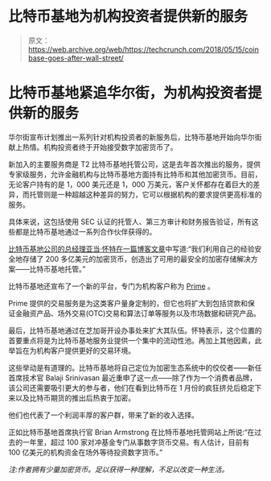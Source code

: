 # 比特币基地为机构投资者提供新的服务

> 原文：<https://web.archive.org/web/https://techcrunch.com/2018/05/15/coinbase-goes-after-wall-street/>

# 比特币基地紧追华尔街，为机构投资者提供新的服务

华尔街宣布计划推出一系列针对机构投资者的新服务后，比特币基地开始向华尔街献上热情。机构投资者终于开始接受数字加密货币了。

新加入的主要服务商是 T2 比特币基地托管公司，这是去年首次推出的服务，提供专家级服务，允许金融机构与比特币基地方面持有比特币和其他加密货币。目前，无论客户持有的是 1，000 美元还是 1，000 万美元，客户关怀都存在着巨大的差异，而托管则是一种超越这种差异的努力，它可以根据机构的要求提供更高标准的服务。

具体来说，这包括使用 SEC 认证的托管人、第三方审计和财务报告验证，所有这些都是比特币基地通过一系列合作伙伴获得的。

[比特币基地公司的总经理亚当·怀特在一篇博客文章](https://web.archive.org/web/20230403082535/https://blog.coinbase.com/coinbase-institutional-deea317d23af)中写道:“我们利用自己的经验安全地存储了 200 多亿美元的加密货币，创造出了可用的最安全的加密存储解决方案——比特币基地托管。”

比特币基地还宣布了一个新的平台，专门为机构客户称为 [Prime](https://web.archive.org/web/20230403082535/https://prime.coinbase.com/) 。

Prime 提供的交易服务是为这类客户量身定制的，但它也将扩大到包括贷款和保证金融资产品、场外交易(OTC)交易和算法订单等服务以及市场数据和研究产品。

最后，比特币基地通过在芝加哥开设办事处来扩大其队伍。怀特表示，这个位置的首要重点将是为比特币基地服务业提供一个集中的流动性池。再加上其他因素，此举旨在为机构客户提供更好的交易环境。

这些举动是有道理的。比特币基地将自己定位为加密生态系统中的佼佼者——新任首席技术官 Balaji Srinivasan 最近重申了这一点——除了作为一个消费者品牌，该公司还需要吸引更大的参与者，他们在看到比特币在 1 月份的疯狂挤兑后稳定下来以及比特币期货的推出后热衷于加密。

他们也代表了一个利润丰厚的客户群，带来了新的收入选择。

正如比特币基地首席执行官 Brian Armstrong 在比特币基地托管网站上所说:“在过去的一年里，超过 100 家对冲基金专门从事数字货币交易。有人估计，目前有 100 亿美元的机构资金在场外等待投资数字货币。”

*注:作者拥有少量加密货币。足以获得一种理解，不足以改变一种生活。*